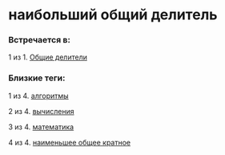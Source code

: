 # наибольший общий делитель

### Встречается в:

1 из 1. [Общие делители](../Математика/Общие%20делители.md)


### Близкие теги:

1 из 4. [алгоритмы](../__tags/algoritmy.md)

2 из 4. [вычисления](../__tags/vychisleniya.md)

3 из 4. [математика](../__tags/matematika.md)

4 из 4. [наименьшее общее кратное](../__tags/naimenshee_obschee_kratnoe.md)

